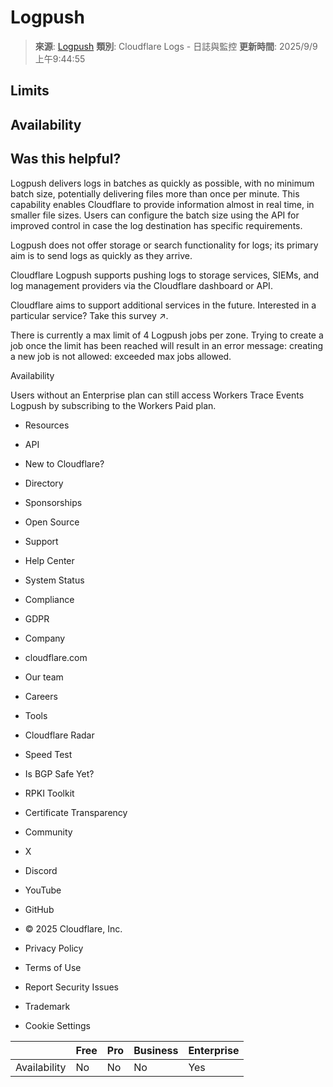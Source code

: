 # Logpush

> **來源**: [Logpush](https://developers.cloudflare.com/logs/logpush/)
> **類別**: Cloudflare Logs - 日誌與監控
> **更新時間**: 2025/9/9 上午9:44:55

## Limits

## Availability

## Was this helpful?

Logpush delivers logs in batches as quickly as possible, with no minimum batch size, potentially delivering files more than once per minute. This capability enables Cloudflare to provide information almost in real time, in smaller file sizes. Users can configure the batch size using the API for improved control in case the log destination has specific requirements.

Logpush does not offer storage or search functionality for logs; its primary aim is to send logs as quickly as they arrive.

Cloudflare Logpush supports pushing logs to storage services, SIEMs, and log management providers via the Cloudflare dashboard or API.

Cloudflare aims to support additional services in the future. Interested in a particular service? Take this survey ↗.

There is currently a max limit of 4 Logpush jobs per zone. Trying to create a job once the limit has been reached will result in an error message: creating a new job is not allowed: exceeded max jobs allowed.

Availability

Users without an Enterprise plan can still access Workers Trace Events Logpush by subscribing to the Workers Paid plan.

- Resources
- API
- New to Cloudflare?
- Directory
- Sponsorships
- Open Source

- Support
- Help Center
- System Status
- Compliance
- GDPR

- Company
- cloudflare.com
- Our team
- Careers

- Tools
- Cloudflare Radar
- Speed Test
- Is BGP Safe Yet?
- RPKI Toolkit
- Certificate Transparency

- Community
- X
- Discord
- YouTube
- GitHub

- © 2025 Cloudflare, Inc.
- Privacy Policy
- Terms of Use
- Report Security Issues
- Trademark
- Cookie Settings


|  | Free | Pro | Business | Enterprise |
|------|------|------|------|------|
| Availability | No | No | No | Yes |

